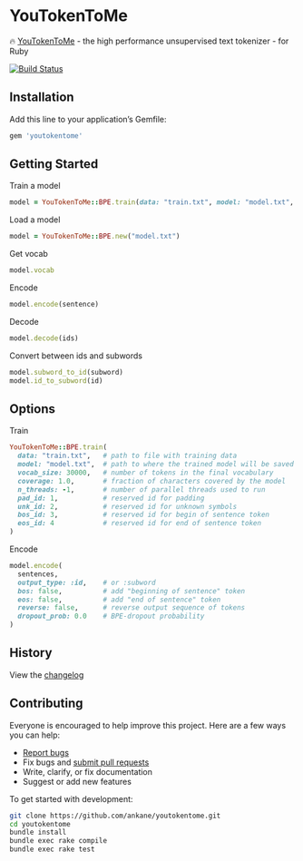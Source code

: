 # YouTokenToMe

:fire: [YouTokenToMe](https://github.com/VKCOM/YouTokenToMe) - the high performance unsupervised text tokenizer - for Ruby

[![Build Status](https://travis-ci.org/ankane/youtokentome.svg?branch=master)](https://travis-ci.org/ankane/youtokentome)

## Installation

Add this line to your application’s Gemfile:

```ruby
gem 'youtokentome'
```

## Getting Started

Train a model

```ruby
model = YouTokenToMe::BPE.train(data: "train.txt", model: "model.txt", vocab_size: 30000)
```

Load a model

```ruby
model = YouTokenToMe::BPE.new("model.txt")
```

Get vocab

```ruby
model.vocab
```

Encode

```ruby
model.encode(sentence)
```

Decode

```ruby
model.decode(ids)
```

Convert between ids and subwords

```ruby
model.subword_to_id(subword)
model.id_to_subword(id)
```

## Options

Train

```ruby
YouTokenToMe::BPE.train(
  data: "train.txt",   # path to file with training data
  model: "model.txt",  # path to where the trained model will be saved
  vocab_size: 30000,   # number of tokens in the final vocabulary
  coverage: 1.0,       # fraction of characters covered by the model
  n_threads: -1,       # number of parallel threads used to run
  pad_id: 1,           # reserved id for padding
  unk_id: 2,           # reserved id for unknown symbols
  bos_id: 3,           # reserved id for begin of sentence token
  eos_id: 4            # reserved id for end of sentence token
)
```

Encode

```ruby
model.encode(
  sentences,
  output_type: :id,    # or :subword
  bos: false,          # add "beginning of sentence" token
  eos: false,          # add "end of sentence" token
  reverse: false,      # reverse output sequence of tokens
  dropout_prob: 0.0    # BPE-dropout probability
)
```

## History

View the [changelog](https://github.com/ankane/youtokentome/blob/master/CHANGELOG.md)

## Contributing

Everyone is encouraged to help improve this project. Here are a few ways you can help:

- [Report bugs](https://github.com/ankane/youtokentome/issues)
- Fix bugs and [submit pull requests](https://github.com/ankane/youtokentome/pulls)
- Write, clarify, or fix documentation
- Suggest or add new features

To get started with development:

```sh
git clone https://github.com/ankane/youtokentome.git
cd youtokentome
bundle install
bundle exec rake compile
bundle exec rake test
```
